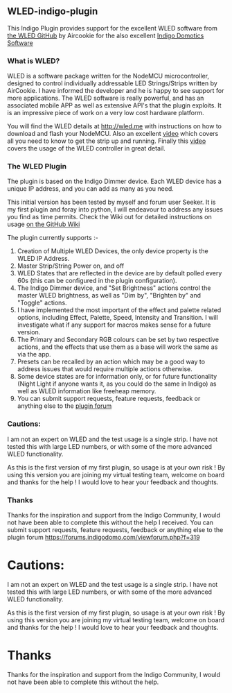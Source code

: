 ## WLED-indigo-plugin
This Indigo Plugin provides support for the excellent WLED software from [the WLED GitHub](http:://wled.me) by Aircookie for the also excellent [Indigo Domotics Software ](http://www.indigodomo.com)

### What is WLED?

WLED is a software package written for the NodeMCU microcontroller, designed to control individually addressable LED Strings/Strips written by AirCookie. I have informed the developer and he is happy to see support for more applications. The WLED software is really powerful, and has an associated mobile APP as well as extensive API's that the plugin exploits. It is an impressive piece of work on a very low cost hardware platform.

You will find the WLED details at http://wled.me with instructions on how to download and flash your NodeMCU. Also an excellent  [video](https://www.youtube.com/watch?v=tXvtxwK3jRk) which covers all you need to know to get the strip up and running. Finally this [video](https://www.youtube.com/watch?v=6eCE2BpLaUQ)  covers the usage of the WLED controller in great detail.

### The WLED Plugin

The plugin is based on the Indigo Dimmer device. Each WLED device has a unique IP address, and you can add as many as you need.

This initial version has been tested by myself and forum user Seeker.  It is my first plugin and foray into python, I will endeavour to address any issues you find as time permits. Check the Wiki out for detailed instructions on usage [on the GitHub Wiki](https://github.com/neilkplugins/WLED-indigo-plugin/wiki)

The plugin currently supports :-

1) Creation of Multiple WLED Devices, the only device property is the WLED IP Address.
2) Master Strip/String Power on, and off
3) WLED States that are reflected in the device are by default polled every 60s (this can be configured in the plugin configuration).   
4) The Indigo Dimmer device, and "Set Brightness" actions control the master WLED brightness, as well as "Dim by", "Brighten by" and "Toggle" actions.
5) I have implemented the most important of the effect and palette related options, including Effect, Palette, Speed, Intensity and Transition.  I will investigate what if any support for macros makes sense for a future version.
6) The Primary and Secondary RGB colours can be set by two respective actions, and the effects that use them as a base will work the same as via the app.
7) Presets can be recalled by an action which may be a good way to address issues that would require multiple actions otherwise.
8) Some device states are for information only, or for future functionality (Night Light if anyone wants it, as you could do the same in Indigo) as well as WLED information like freeheap memory.
9) You can submit support requests, feature requests, feedback or anything else to the  [plugin forum](https://forums.indigodomo.com/viewforum.php?f=319)

### Cautions:

I am not an expert on WLED and the test usage is a single strip.  I have not tested this with large LED numbers, or with some of the more advanced WLED functionality.


As this is the first version of my first plugin, so usage is at your own risk ! By using this version you are joining my virtual testing team, welcome on board and thanks for the help !  I would love to hear your feedback and thoughts.

### Thanks

Thanks for the inspiration and support from the Indigo Community, I would not have been able to complete this without the help I received. You can submit support requests, feature requests, feedback or anything else to the plugin forum  https://forums.indigodomo.com/viewforum.php?f=319

# Cautions:

I am not an expert on WLED and the test usage is a single strip.  I have not tested this with large LED numbers, or with some of the more advanced WLED functionality.


As this is the first version of my first plugin, so usage is at your own risk ! By using this version you are joining my virtual testing team, welcome on board and thanks for the help !  I would love to hear your feedback and thoughts.

# Thanks

Thanks for the inspiration and support from the Indigo Community, I would not have been able to complete this without the help.  
